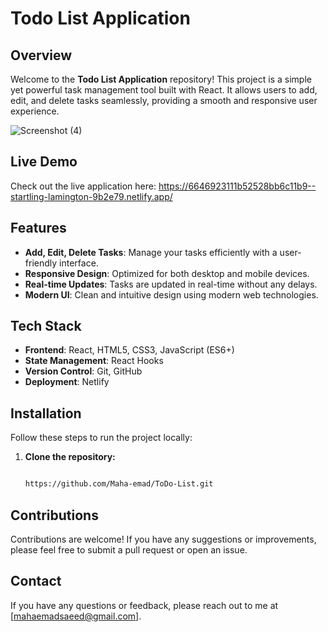 # Todo List Application

## Overview

Welcome to the **Todo List Application** repository! This project is a simple yet powerful task management tool built with React. It allows users to add, edit, and delete tasks seamlessly, providing a smooth and responsive user experience.


![Screenshot (4)](https://github.com/Maha-emad/ToDo-List/assets/71048834/d13c3ee4-ac7e-4b2f-882a-67fa87ca3f00)


## Live Demo

Check out the live application here: https://6646923111b52528bb6c11b9--startling-lamington-9b2e79.netlify.app/

## Features

- **Add, Edit, Delete Tasks**: Manage your tasks efficiently with a user-friendly interface.
- **Responsive Design**: Optimized for both desktop and mobile devices.
- **Real-time Updates**: Tasks are updated in real-time without any delays.
- **Modern UI**: Clean and intuitive design using modern web technologies.

## Tech Stack

- **Frontend**: React, HTML5, CSS3, JavaScript (ES6+)
- **State Management**: React Hooks
- **Version Control**: Git, GitHub
- **Deployment**: Netlify

## Installation

Follow these steps to run the project locally:

1. **Clone the repository:**
   ```sh
   
   https://github.com/Maha-emad/ToDo-List.git

## Contributions

Contributions are welcome! If you have any suggestions or improvements, please feel free to submit a pull request or open an issue.

## Contact

If you have any questions or feedback, please reach out to me at [mahaemadsaeed@gmail.com].
